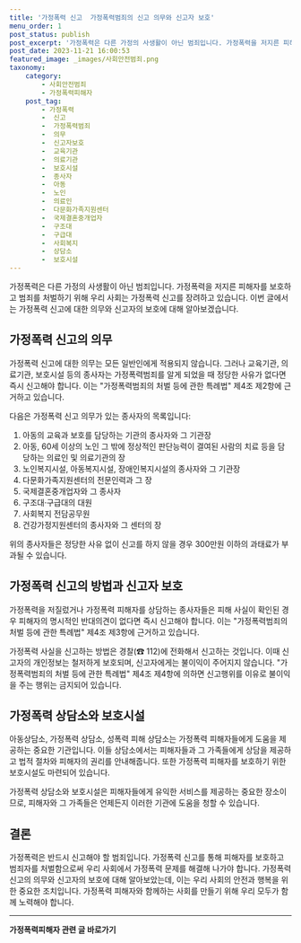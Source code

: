 ```yaml
---
title: '가정폭력 신고  가정폭력범죄의 신고 의무와 신고자 보호'
menu_order: 1
post_status: publish
post_excerpt: '가정폭력은 다른 가정의 사생활이 아닌 범죄입니다. 가정폭력을 저지른 피해자를 보호하고 범죄를 처벌하기 위해 우리 사회는 가정폭력 신고를 장려하고 있습니다. 이번 글에서는 가정폭력 신고에 대한 의무와 신고자의 보호에 대해 알아보겠습니다.'
post_date: 2023-11-21 16:00:53
featured_image: _images/사회안전범죄.png
taxonomy:
    category:
        - 사회안전범죄
        - 가정폭력피해자
    post_tag:
        - 가정폭력
        -  신고
        -  가정폭력범죄
        -  의무
        -  신고자보호
        -  교육기관
        -  의료기관
        -  보호시설
        -  종사자
        -  아동
        -  노인
        -  의료인
        -  다문화가족지원센터
        -  국제결혼중개업자
        -  구조대
        -  구급대
        -  사회복지
        -  상담소
        -  보호시설
---
```



가정폭력은 다른 가정의 사생활이 아닌 범죄입니다. 가정폭력을 저지른 피해자를 보호하고 범죄를 처벌하기 위해 우리 사회는 가정폭력 신고를 장려하고 있습니다. 이번 글에서는 가정폭력 신고에 대한 의무와 신고자의 보호에 대해 알아보겠습니다.

## 가정폭력 신고의 의무

가정폭력 신고에 대한 의무는 모든 일반인에게 적용되지 않습니다. 그러나 교육기관, 의료기관, 보호시설 등의 종사자는 가정폭력범죄를 알게 되었을 때 정당한 사유가 없다면 즉시 신고해야 합니다. 이는 "가정폭력범죄의 처벌 등에 관한 특례법" 제4조 제2항에 근거하고 있습니다.

다음은 가정폭력 신고 의무가 있는 종사자의 목록입니다:

1. 아동의 교육과 보호를 담당하는 기관의 종사자와 그 기관장
2. 아동, 60세 이상의 노인 그 밖에 정상적인 판단능력이 결여된 사람의 치료 등을 담당하는 의료인 및 의료기관의 장
3. 노인복지시설, 아동복지시설, 장애인복지시설의 종사자와 그 기관장
4. 다문화가족지원센터의 전문인력과 그 장
5. 국제결혼중개업자와 그 종사자
6. 구조대·구급대의 대원
7. 사회복지 전담공무원
8. 건강가정지원센터의 종사자와 그 센터의 장

위의 종사자들은 정당한 사유 없이 신고를 하지 않을 경우 300만원 이하의 과태료가 부과될 수 있습니다.

## 가정폭력 신고의 방법과 신고자 보호

가정폭력을 저질렀거나 가정폭력 피해자를 상담하는 종사자들은 피해 사실이 확인된 경우 피해자의 명시적인 반대의견이 없다면 즉시 신고해야 합니다. 이는 "가정폭력범죄의 처벌 등에 관한 특례법" 제4조 제3항에 근거하고 있습니다.

가정폭력 사실을 신고하는 방법은 경찰(☎ 112)에 전화해서 신고하는 것입니다. 이때 신고자의 개인정보는 철저하게 보호되며, 신고자에게는 불이익이 주어지지 않습니다. "가정폭력범죄의 처벌 등에 관한 특례법" 제4조 제4항에 의하면 신고행위를 이유로 불이익을 주는 행위는 금지되어 있습니다.

## 가정폭력 상담소와 보호시설

아동상담소, 가정폭력 상담소, 성폭력 피해 상담소는 가정폭력 피해자들에게 도움을 제공하는 중요한 기관입니다. 이들 상담소에서는 피해자들과 그 가족들에게 상담을 제공하고 법적 절차와 피해자의 권리를 안내해줍니다. 또한 가정폭력 피해자를 보호하기 위한 보호시설도 마련되어 있습니다.

가정폭력 상담소와 보호시설은 피해자들에게 유익한 서비스를 제공하는 중요한 장소이므로, 피해자와 그 가족들은 언제든지 이러한 기관에 도움을 청할 수 있습니다.

## 결론

가정폭력은 반드시 신고해야 할 범죄입니다. 가정폭력 신고를 통해 피해자를 보호하고 범죄자를 처벌함으로써 우리 사회에서 가정폭력 문제를 해결해 나가야 합니다. 가정폭력 신고의 의무와 신고자의 보호에 대해 알아보았는데, 이는 우리 사회의 안전과 행복을 위한 중요한 조치입니다. 가정폭력 피해자와 함께하는 사회를 만들기 위해 우리 모두가 함께 노력해야 합니다.
<!-- wp:separator -->
<hr class="wp-block-separator has-alpha-channel-opacity"/>
<!-- /wp:separator -->

<!-- wp:group {"backgroundColor":"base","layout":{"type":"constrained"}} -->
<div class="wp-block-group has-base-background-color has-background"><!-- wp:paragraph {"align":"center","fontSize":"medium"} -->
<p class="has-text-align-center has-large-font-size"><strong>가정폭력피해자 관련 글 바로가기</strong></p>
<!-- /wp:paragraph -->


<!-- wp:latest-posts
{"categories":[{"id":27190,"count":19,"description":"","link":"https://uknowlaw.com/category/%ea%b0%80%ec%a0%95%ed%8f%ad%eb%a0%a5%ed%94%bc%ed%95%b4%ec%9e%90/","name":"가정폭력피해자","slug":"가정폭력피해자","taxonomy":"category","parent":0,"meta":[],"_links":{"self":[{"href":"https://uknowlaw.com/wp-json/wp/v2/categories/27190"}],"collection":[{"href":"https://uknowlaw.com/wp-json/wp/v2/categories"}],"about":[{"href":"https://uknowlaw.com/wp-json/wp/v2/taxonomies/category"}],"wp:post_type":[{"href":"https://uknowlaw.com/wp-json/wp/v2/posts?categories=27190"}],"curies":[{"name":"wp","href":"https://api.w.org/{rel}","templated":true}]}}],"postsToShow":100,"excerptLength":28,"postLayout":"grid","columns":2,"featuredImageAlign":"left","featuredImageSizeSlug":"large","fontSize":"small"} /--></div>
<!-- /wp:group -->